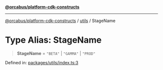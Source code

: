 [**@orcabus/platform-cdk-constructs**](../../../../README.md)

***

[@orcabus/platform-cdk-constructs](../../../../README.md) / [utils](../README.md) / StageName

# Type Alias: StageName

> **StageName** = `"BETA"` \| `"GAMMA"` \| `"PROD"`

Defined in: [packages/utils/index.ts:3](https://github.com/OrcaBus/platform-cdk-constructs/blob/342fbc450bcf042009fcb0577341af4e80a50756/packages/utils/index.ts#L3)
